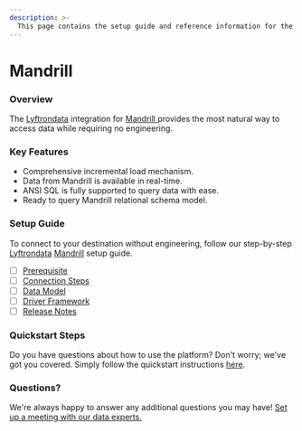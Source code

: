 ```yaml
---
description: >-
  This page contains the setup guide and reference information for the Mandrill source connector.
---
```


# Mandrill

### Overview

The [Lyftrondata](https://www.lyftrondata.com/) integration for [Mandrill](https://www.lyftrondata.com/integration/mandrill/)[ ](https://www.lyftrondata.com/integration/mandrill/)provides the most natural way to access data while requiring no engineering.

### Key Features

* Comprehensive incremental load mechanism.
* Data from Mandrill is available in real-time.&#x20;
* ANSI SQL is fully supported to query data with ease.
* Ready to query Mandrill relational schema model.

### Setup Guide

To connect to your destination without engineering, follow our step-by-step [Lyftrondata](https://www.lyftrondata.com/)  [Mandrill](https://www.lyftrondata.com/integration/mandrill/) setup guide.

* [ ] [Prerequisite](../../business-analytics/mandrill/prerequisite.md)
* [ ] [Connection Steps](../../business-analytics/mandrill/connection-steps.md)
* [ ] [Data Model](../../business-analytics/mandrill/data-model/)
* [ ] [Driver Framework](../../business-analytics/mandrill/driver-framework/)
* [ ] [Release Notes](../../business-analytics/mandrill/release-notes.md)

### Quickstart Steps

Do you have questions about how to use the platform? Don't worry; we've got you covered. Simply follow the quickstart instructions [here](../../../quickstart-steps.md).

### Questions? <a href="#questions" id="questions"></a>

We're always happy to answer any additional questions you may have! [Set up a meeting with our data experts.](https://www.lyftrondata.com/book-a-meeting/)

